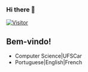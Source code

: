 ### Hi there 👋
[![Visitor](https://visitor-badge.laobi.icu/badge?page_id=beatriz2005.beatriz2005)](https://github.com/beatriz2005)

## Bem-vindo!
<ul>
  <li>Computer Science|UFSCar
  <li>Portuguese|English|French
</ul>

<!--
**Beatriz2005/Beatriz2005** is a ✨ _special_ ✨ repository because its `README.md` (this file) appears on your GitHub profile.

Here are some ideas to get you started:

- 🔭 I’m currently working on ...
- 🌱 I’m currently learning ...
- 👯 I’m looking to collaborate on ...
- 🤔 I’m looking for help with ...
- 💬 Ask me about ...
- 📫 How to reach me: ...
- 😄 Pronouns: ...
- ⚡ Fun fact: ...
-->

